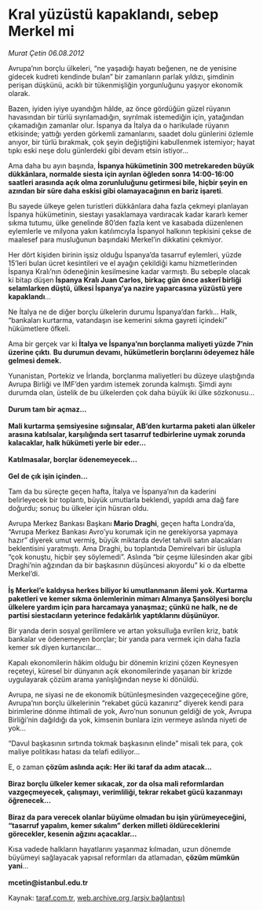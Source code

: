 # Kral yüzüstü kapaklandı, sebep Merkel mi

*Murat Çetin 06.08.2012*

<div class="yazi"><p>Avrupa’nın borçlu ülkeleri, “ne yaşadığı hayatı beğenen, ne de yenisine gidecek kudreti kendinde bulan” bir zamanların parlak yıldızı, şimdinin perişan düşkünü, acıklı bir tükenmişliğin yorgunluğunu yaşıyor ekonomik olarak.</p>
<p>Bazen, iyiden iyiye uyandığın hâlde, az önce gördüğün güzel rüyanın havasından bir türlü sıyrılamadığın, sıyrılmak istemediğin için, yatağından çıkamadığın zamanlar olur. İspanya da İtalya da o harikulade rüyanın etkisinde; yattığı yerden görkemli zamanlarını, saadet dolu günlerini özlemle anıyor, bir türlü bırakmak, çok şeyin değiştiğini kabullenmek istemiyor; hayat tıpkı eski neşe dolu günlerdeki gibi devam etsin istiyor...</p>
<p>Ama daha bu ayın başında, <b>İspanya hükümetinin 300 metrekareden büyük dükkânlara, normalde siesta için ayrılan öğleden sonra 14:00-16:00 saatleri arasında açık olma zorunluluğunu getirmesi bile, hiçbir şeyin en azından bir süre daha eskisi gibi olamayacağının en bariz işareti</b>.</p>
<p>Bu sayede ülkeye gelen turistleri dükkânlara daha fazla çekmeyi planlayan İspanya hükümetinin, siestayı yasaklamaya vardıracak kadar kararlı kemer sıkma tutumu, ülke genelinde 80’den fazla kent ve kasabada düzenlenen eylemlerle ve milyona yakın katılımcıyla İspanyol halkının tepkisini çekse de maalesef para musluğunun başındaki Merkel’in dikkatini çekmiyor.</p>
<p>Her dört kişiden birinin işsiz olduğu İspanya’da tasarruf eylemleri, yüzde 15’leri bulan ücret kesintileri ve el ayağın çekildiği kamu hizmetlerinden İspanya Kralı’nın ödeneğinin kesilmesine kadar varmıştı. Bu sebeple olacak ki bitap düşen <b>İspanya Kralı Juan Carlos, birkaç gün önce askerî birliği selamlarken düştü, ülkesi İspanya’ya nazire yaparcasına yüzüstü yere kapaklandı</b>...</p>
<p>Ne İtalya ne de diğer borçlu ülkelerin durumu İspanya’dan farklı... Halk, “bankaları kurtarma, vatandaşın ise kemerini sıkma gayreti içindeki” hükümetlere öfkeli.</p>
<p>Ama bir gerçek var ki <b>İtalya ve İspanya’nın borçlanma maliyeti yüzde 7’nin üzerine çıktı</b>. <b>Bu durumun devamı, hükümetlerin borçlarını ödeyemez hâle gelmesi demek.</b></p>
<p>Yunanistan, Portekiz ve İrlanda, borçlanma maliyetleri bu düzeye ulaştığında Avrupa Birliği ve IMF’den yardım istemek zorunda kalmıştı. Şimdi aynı durumda olan, üstelik de bu ülkelerden çok daha büyük iki ülke sözkonusu...<br/><br/><b>Durum tam bir açmaz...<br/><br/></b><b>Mali kurtarma şemsiyesine sığınsalar, AB’den kurtarma paketi alan ülkeler arasına katılsalar, karşılığında sert tasarruf tedbirlerine uymak zorunda kalacaklar, halk hükümeti yerle bir eder... <br/><br/></b><b>Katılmasalar, borçlar ödenemeyecek... <br/><br/></b><b>Gel de çık işin içinden...</b> </p>
<p>Tam da bu süreçte geçen hafta, İtalya ve İspanya’nın da kaderini belirleyecek bir toplantı, büyük umutlarla beklendi, yapıldı ama dağ fare doğurdu; sonuç bu ülkeler için hüsran oldu.</p>
<p>Avrupa Merkez Bankası Başkanı <b>Mario Draghi</b>, geçen hafta Londra’da, “Avrupa Merkez Bankası Avro’yu korumak için ne gerekiyorsa yapmaya hazır” diyerek umut vermiş, büyük miktarda devlet tahvili satın alacakları beklentisini yaratmıştı. Ama Draghi, bu toplantıda Demirelvari bir üslupla “çok konuştu, hiçbir şey söylemedi”. Aslında “bir çeşme lülesinden akar gibi Draghi’nin ağzından da bir başkasının düşüncesi akıyordu” ki o da elbette Merkel’di.<br/><br/><b>İş Merkel’e kaldıysa herkes biliyor ki umutlanmanın âlemi yok. Kurtarma paketleri ve kemer sıkma önlemlerinin mimarı Almanya Şansölyesi borçlu ülkelere yardım için para harcamaya yanaşmaz; çünkü ne halk, ne de partisi siestacıların yeterince fedakârlık yaptıklarını düşünüyor.</b></p>
<p>Bir yanda derin sosyal gerilimlere ve artan yoksulluğa evrilen kriz, batık bankalar ve ödenemeyen borçlar; bir yanda para vermek için daha fazla kemer sık diyen kurtarıcılar...</p>
<p>Kapalı ekonomilerin hâkim olduğu bir dönemin krizini çözen Keynesyen reçeteyi, küresel bir dünyanın açık ekonomilerinde yaşanan bir krizde uygulayarak çözüm arama yanlışlığından neyse ki dönüldü. </p>
<p>Avrupa, ne siyasi ne de ekonomik bütünleşmesinden vazgeçeceğine göre, Avrupa’nın borçlu ülkelerinin “rekabet gücü kazanırız” diyerek kendi para birimlerine dönme ihtimali de yok, Avro’nun sonunun geldiği de yok, Avrupa Birliği’nin dağıldığı da yok, kimsenin bunlara izin vermeye aslında niyeti de yok... </p>
<p>“Davul başkasının sırtında tokmak başkasının elinde” misali tek para, çok maliye politikası hatası da telafi ediliyor...</p>
<p>E, o zaman <b>çözüm aslında açık: Her iki taraf da adım atacak...<br/><br/></b><b>Biraz borçlu ülkeler kemer sıkacak, zor da olsa mali reformlardan vazgeçmeyecek, çalışmayı, verimliliği, tekrar rekabet gücü kazanmayı öğrenecek...<br/><br/></b><b>Biraz da para verecek olanlar büyüme olmadan bu işin yürümeyeceğini, “tasarruf yapalım, kemer sıkalım” derken milleti öldüreceklerini görecekler, kesenin ağzını açacaklar...</b></p>
<p>Kısa vadede halkların hayatlarını yaşanmaz kılmadan, uzun dönemde büyümeyi sağlayacak yapısal reformları da atlamadan, <b>çözüm mümkün yani</b>...<br/><br/><b>mcetin@istanbul.edu.tr</b></p>
</div>

Kaynak: [taraf.com.tr](http://www.taraf.com.tr/murat-cetin/makale-kral-yuzustu-kapaklandi-sebep-merkel-mi.htm), [web.archive.org (arşiv bağlantısı)](http://web.archive.org/web/20131107103357/http://www.taraf.com.tr/murat-cetin/makale-kral-yuzustu-kapaklandi-sebep-merkel-mi.htm)
